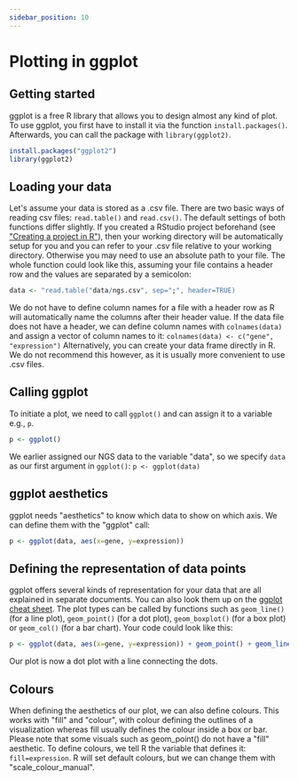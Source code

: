 ```yaml
---
sidebar_position: 10
---
```

# Plotting in ggplot
## Getting started

ggplot is a free R library that allows you to design almost any kind of plot.
To use ggplot, you first have to install it via the function `install.packages()`.
Afterwards, you can call the package with `library(ggplot2)`.
```r
install.packages("ggplot2")
library(ggplot2)
```

## Loading your data

Let's assume your data is stored as a .csv file.
There are two basic ways of reading csv files: `read.table()` and `read.csv()`.
The default settings of both functions differ slightly.
If you created a RStudio project beforehand (see ["Creating a project in R"](project.md)), then your working directory will be automatically setup for you and you can refer to your .csv file relative to your working directory.
Otherwise you may need to use an absolute path to your file.
The whole function could look like this, assuming your file contains a header row and the values are separated by a semicolon:
```r
data <- "read.table("data/ngs.csv", sep=";", header=TRUE)
```
We do not have to define column names for a file with a header row as R will automatically name the columns after their header value.
If the data file does not have a header, we can define column names with `colnames(data)` and assign a vector of column names to it:
`colnames(data) <- c("gene", "expression")`
Alternatively, you can create your data frame directly in R.
We do not recommend this however, as it is usually more convenient to use .csv files.

## Calling ggplot
To initiate a plot, we need to call `ggplot()` and can assign it to a variable e.g., `p`.
```r
p <- ggplot()
```
We earlier assigned our NGS data to the variable "data", so we specify `data` as our first argument in `ggplot()`:
`p <- ggplot(data)`

## ggplot aesthetics
ggplot needs "aesthetics" to know which data to show on which axis. We can define them with the "ggplot" call: 
```r
p <- ggplot(data, aes(x=gene, y=expression))
```

## Defining the representation of data points
ggplot offers several kinds of representation for your data that are all explained in separate documents.
You can also look them up on the [ggplot cheat sheet](https://www.maths.usyd.edu.au/u/UG/SM/STAT3022/r/current/Misc/data-visualization-2.1.pdf).
The plot types can be called by functions such as `geom_line()` (for a line plot), `geom_point()` (for a dot plot), `geom_boxplot()` (for a box plot) or `geom_col()` (for a bar chart).
Your code could look like this:
```r
p <- ggplot(data, aes(x=gene, y=expression)) + geom_point() + geom_line()
```
Our plot is now a dot plot with a line connecting the dots.

## Colours
When defining the aesthetics of our plot, we can also define colours.
This works with "fill" and "colour", with colour defining the outlines of a visualization whereas fill usually defines the colour inside a box or bar.
Please note that some visuals such as geom_point() do not have a "fill" aesthetic.
To define colours, we tell R the variable that defines it: `fill=expression`.
R will set default colours, but we can change them with "scale_colour_manual".
